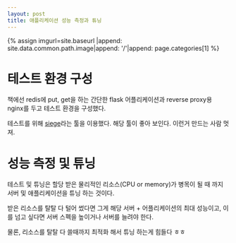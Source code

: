 ```yaml
---
layout: post
title: 애플리케이션 성능 측정과 튜닝
---
```


{% assign imgurl=site.baseurl |append: site.data.common.path.image|append: '/'|append: page.categories[1] %} 

# 테스트 환경 구성

책에선 redis에 put, get을 하는 간단한 flask 어플리케이션과 reverse proxy용 nginx를 두고 테스트 환경을 구성했다.

테스트를 위해 [siege](https://www.joedog.org/siege-home/)라는 툴을 이용했다. 해당 툴이 좋아 보인다. 이런거 만드는 사람 멋져.

# 성능 측정 및 튜닝
 
테스트 및 튜닝은 할당 받은 물리적인 리소스(CPU or memory)가 병목이 될 때 까지 서버 및 애플리케이션을 튜닝 하는 것이다.

받은 리소스를 탈탈 다 털어 썼다면 그게 해당 서버 + 어플리케이션의 최대 성능이고, 이를 넘고 싶다면 서버 스펙을 높이거나 서버를 늘려야 한다.

물론, 리소스를 탈탈 다 쓸때까지 최적화 해서 튜닝 하는게 힘들다 ㅎㅎ
